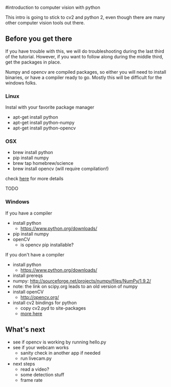 
#introduction to computer vision with python

This intro is going to stick to cv2 and python 2, even though there are many other computer vision tools out there.

## Before you get there

If you have trouble with this, we will do troubleshooting during the last third of the tutorial.  However, if you want to follow along during the middle third, get the packages in place.

Numpy and opencv are compiled packages, so either you will need to install binaries, or have a compiler ready to go. Mostly this will be difficult for the windows folks.

### Linux

Instal with your favorite package manager

* apt-get install python
* apt-get install python-numpy
* apt-get install python-opencv


### OSX

* brew install python
* pip install numpy
* brew tap homebrew/science
* brew install opencv (will require compilation!)

check [here](https://jjyap.wordpress.com/2014/05/24/installing-opencv-2-4-9-on-mac-osx-with-python-support/) for more details

TODO

### Windows

If you have a compiler
* install python
  * https://www.python.org/downloads/
* pip install numpy
* openCV
  * is opencv pip installable?


If you don't have a compiler
* install python
    * https://www.python.org/downloads/
* install prereqs
 * numpy: http://sourceforge.net/projects/numpy/files/NumPy/1.9.2/
 * note: the link on scipy.org leads to an old version of numpy
* install openCV
  * http://opencv.org/
* install cv2 bindings for python
  * copy cv2.pyd to site-packages
  * [more here](http://opencv-python-tutroals.readthedocs.org/en/latest/py_tutorials/py_setup/py_setup_in_windows/py_setup_in_windows.html)

## What's next

* see if opencv is working by running hello.py
* see if your webcam works
  * sanity check in another app if needed
  * run livecam.py
* next steps
  * read a video?
  * some detection stuff
  * frame rate
